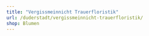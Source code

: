 ```yaml
---
title: "Vergissmeinnicht Trauerfloristik"
url: /duderstadt/vergissmeinnicht-trauerfloristik/
shop: Blumen
---
```

